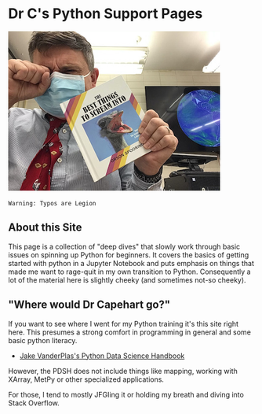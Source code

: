 # Dr C's Python Support Pages
![Dr C Is Having a Bad Day](images/rage_crying.jpeg)


```warning
Warning: Typos are Legion
```

## About this Site

This page is a collection of "deep dives" that slowly work through basic issues on spinning up Python for beginners.  It covers the basics of getting started with python in a Jupyter Notebook and puts emphasis on things that made me want to rage-quit in my own transition to Python.  Consequently a lot of the material here is slightly cheeky (and sometimes not-so cheeky).


## "Where would Dr Capehart go?"  

If you want to see where I went for my Python training it's this site right here.  This presumes a strong comfort in programming in general and some basic python literacy.

*  [Jake VanderPlas's Python Data Science Handbook](https://jakevdp.github.io/PythonDataScienceHandbook/)

However, the PDSH does not include things like mapping, working with XArray, MetPy or other specialized applications.

For those, I tend to mostly JFGIing it or holding my breath and diving into Stack Overflow.  
